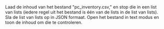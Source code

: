 Laad de inhoud van het bestand
"pc\_inventory.csv," en stop die in een list van lists (iedere regel uit
het bestand is één van de lists in de list van lists). Sla de list van
lists op in JSON formaat. Open het bestand in text modus en toon de
inhoud om die te controleren.
